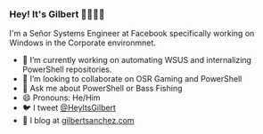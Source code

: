 ### Hey! It's Gilbert 👋🤹🏻‍♂️

I'm a Señor Systems Engineer at Facebook specifically working on Windows in the Corporate environmnet.

- 🔭 I’m currently working on automating WSUS and internalizing PowerShell repositories.
- 👯 I’m looking to collaborate on OSR Gaming and PowerShell
- 💬 Ask me about PowerShell or Bass Fishing
- 😄 Pronouns: He/Him
- 🐦 I tweet [@HeyItsGilbert](https://twitter.com/HeyItsGilbert)
- 📝 I blog at [gilbertsanchez.com](gilbertsanchez.com)

<!--
**HeyItsGilbert/HeyItsGilbert** is a ✨ _special_ ✨ repository because its `README.md` (this file) appears on your GitHub profile.

Here are some ideas to get you started:

- 🔭 I’m currently working on ...
- 🌱 I’m currently learning ...
- 👯 I’m looking to collaborate on ...
- 🤔 I’m looking for help with ...
- 💬 Ask me about ...
- 📫 How to reach me: ...
- 😄 Pronouns: ...
- ⚡ Fun fact: ...
-->
